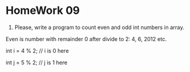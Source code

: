 # HomeWork 09

1. Please, write a program to count even and odd int numbers in array.

Even is number with remainder 0 after divide to 2: 4, 6, 2012 etc.

int i = 4 % 2; // i is 0 here

int j = 5 % 2; // j is 1 here


